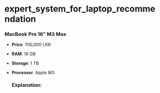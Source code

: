 # expert_system_for_laptop_recommendation

### MacBook Pro 16" M3 Max
- **Price**: 700,000 LKR
- **RAM**: 16 GB
- **Storage**: 1 TB
- **Processor**: Apple M3

    ### Explanation:



